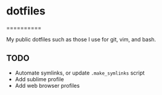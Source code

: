 # dotfiles
==========

My public dotfiles such as those I use for git, vim, and bash.

## TODO

* Automate symlinks, or update `.make_symlinks` script
* Add sublime profile
* Add web browser profiles

